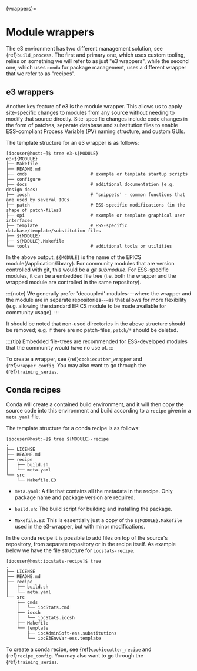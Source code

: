 (wrappers)=

# Module wrappers

The e3 environment has two different management solution, see {ref}`build_process`.
The first and primary one, which uses custom tooling, relies on something we
will refer to as just "e3 wrappers", while the second one, which uses `conda` for
package management, uses a different wrapper that we refer to as "recipes".

## e3 wrappers

Another key feature of e3 is the module wrapper. This allows us to apply
site-specific changes to modules from any source without needing to modify that
source directly. Site-specific changes include code changes in the form of
patches, separate database and substitution files to enable ESS-compliant
Process Variable (PV) naming structure, and custom GUIs.

The template structure for an e3 wrapper is as follows:

```console
[iocuser@host:~]$ tree e3-${MODULE}
e3-${MODULE}
├── Makefile
├── README.md
├── cmds                        # example or template startup scripts
├── configure
├── docs                        # additional documentation (e.g. design docs)
├── iocsh                       # 'snippets' - common functions that are used by several IOCs
├── patch                       # ESS-specific modifications (in the shape of patch-files)
├── opi                         # example or template graphical user interfaces
├── template                    # ESS-specific database/template/substitution files
├── ${MODULE}
├── ${MODULE}.Makefile
└── tools                       # additional tools or utilities
```

In the above output, `${MODULE}` is the name of the EPICS
module(/application/library). For community modules that are version controlled
with git, this would be a *git submodule*. For ESS-specific modules, it can be a
embedded file tree (i.e. both the wrapper and the wrapped module are controlled
in the same repository).

:::{note}
We generally prefer 'decoupled' modules---where the wrapper and the module are
in separate repositories---as that allows for more flexibility (e.g. allowing
the standard EPICS module to be made available for community usage).
:::

It should be noted that non-used directories in the above structure should be
removed; e.g. if there are no patch-files, `patch/*` should be deleted.

:::{tip}
Embedded file-trees are recommended for ESS-developed modules that the community
would have no use of.
:::

To create a wrapper, see {ref}`cookiecutter_wrapper` and {ref}`wrapper_config`.
You may also want to go through the {ref}`training_series`.

## Conda recipes

Conda will create a contained build environment, and it will then
copy the source code into this environment and build according to a
`recipe` given in a `meta.yaml` file.

The template structure for a conda recipe is as follows:

``` console
[iocuser@host:~]$ tree ${MODULE}-recipe
.
├── LICENSE
├── README.md
├── recipe
│   ├── build.sh
│   └── meta.yaml
└── src
    └── Makefile.E3
```

* `meta.yaml`: A file that contains all the metadata in the recipe.
  Only package name and package version are required.

* `build.sh`: The build script for building and installing the package.

* `Makefile.E3`: This is essentially just a copy of the `${MODULE}.Makefile`
  used in the e3-wrapper, but with minor modifications.

In the conda recipe it is possible to add files on top of the
source's repository, from separate repository or in the recipe
itself. As example below we have the file structure for `iocstats-recipe`.

``` console
[iocuser@host:iocstats-recipe]$ tree
.
├── LICENSE
├── README.md
├── recipe
│   ├── build.sh
│   └── meta.yaml
└── src
    ├── cmds
    │   └── iocStats.cmd
    ├── iocsh
    │   └── iocStats.iocsh
    ├── Makefile
    └── template
        ├── iocAdminSoft-ess.substitutions
        └── iocE3EnvVar-ess.template
```

To create a conda recipe, see {ref}`cookiecutter_recipe` and {ref}`recipe_config`.
You may also want to go through the {ref}`training_series`.
